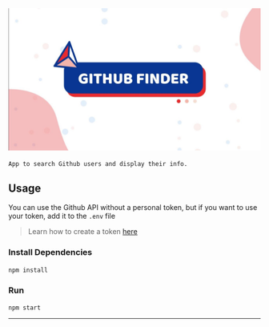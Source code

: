 <img src="./github-finder-logo.jpeg">

`App to search Github users and display their info.`

## Usage

You can use the Github API without a personal token, but if you want to use your token, add it to the `.env` file

> Learn how to create a token [here](https://docs.github.com/en/authentication/keeping-your-account-and-data-secure/creating-a-personal-access-token)

### Install Dependencies

```
npm install
```

### Run

```
npm start
```

---
